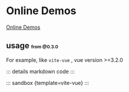 # Online Demos

[Online Demos](https://sandpack-vue3.netlify.app/?path=/story/presets-template--vite-vue)

## usage <small style="font-size: 12px; color: var(--vp-c-green);">from @0.3.0</small>

For example, like `vite-vue` , vue version >=3.2.0

<script setup>
import viteVue from '../codes/vite-templates/vite-vue.ts';
</script>

::: details markdown code
<CodePanel :value="viteVue" />
:::

::: sandbox {template=vite-vue}
:::
